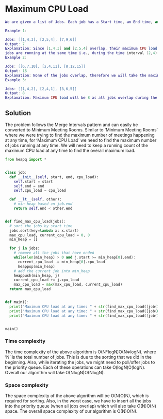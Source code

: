 # Maximum CPU Load

```Lua
We are given a list of Jobs. Each job has a Start time, an End time, and a CPU load when it is running. Our goal is to find the maximum CPU load at any time if all the jobs are running on the same machine.

Example 1:

Jobs: [[1,4,3], [2,5,4], [7,9,6]]
Output: 7
Explanation: Since [1,4,3] and [2,5,4] overlap, their maximum CPU load (3+4=7) will be when both the 
jobs are running at the same time i.e., during the time interval (2,4).
Example 2:

Jobs: [[6,7,10], [2,4,11], [8,12,15]]
Output: 15
Explanation: None of the jobs overlap, therefore we will take the maximum load of any job which is 15.
Example 3:

Jobs: [[1,4,2], [2,4,1], [3,6,5]]
Output: 8
Explanation: Maximum CPU load will be 8 as all jobs overlap during the time interval [3,4]. 

```
## Solution 

The problem follows the Merge Intervals pattern and can easily be converted to Minimum Meeting Rooms. Similar to ‘Minimum Meeting Rooms’ where we were trying to find the maximum number of meetings happening at any time, for ‘Maximum CPU Load’ we need to find the maximum number of jobs running at any time. We will need to keep a running count of the maximum CPU load at any time to find the overall maximum load.

```python
from heapq import *


class job:
  def __init__(self, start, end, cpu_load):
    self.start = start
    self.end = end
    self.cpu_load = cpu_load

  def __lt__(self, other):
    # min heap based on job.end
    return self.end < other.end


def find_max_cpu_load(jobs):
  # sort the jobs by start time
  jobs.sort(key=lambda x: x.start)
  max_cpu_load, current_cpu_load = 0, 0
  min_heap = []

  for j in jobs:
    # remove all the jobs that have ended
    while(len(min_heap) > 0 and j.start >= min_heap[0].end):
      current_cpu_load -= min_heap[0].cpu_load
      heappop(min_heap)
    # add the current job into min_heap
    heappush(min_heap, j)
    current_cpu_load += j.cpu_load
    max_cpu_load = max(max_cpu_load, current_cpu_load)
  return max_cpu_load


def main():
  print("Maximum CPU load at any time: " + str(find_max_cpu_load([job(1, 4, 3), job(2, 5, 4), job(7, 9, 6)])))
  print("Maximum CPU load at any time: " + str(find_max_cpu_load([job(6, 7, 10), job(2, 4, 11), job(8, 12, 15)])))
  print("Maximum CPU load at any time: " + str(find_max_cpu_load([job(1, 4, 2), job(2, 4, 1), job(3, 6, 5)])))


main()
```
### Time complexity
The time complexity of the above algorithm is O(N*logN)O(N∗logN), where ‘N’ is the total number of jobs. This is due to the sorting that we did in the beginning. Also, while iterating the jobs, we might need to poll/offer jobs to the priority queue. Each of these operations can take O(logN)O(logN). Overall our algorithm will take O(NlogN)O(NlogN).

### Space complexity
The space complexity of the above algorithm will be O(N)O(N), which is required for sorting. Also, in the worst case, we have to insert all the jobs into the priority queue (when all jobs overlap) which will also take O(N)O(N) space. The overall space complexity of our algorithm is O(N)O(N).



